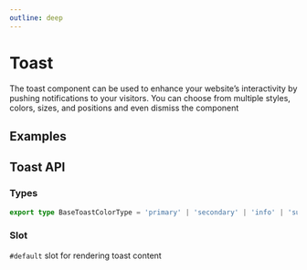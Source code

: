 ```yaml
---
outline: deep
---
```


<script setup lang="ts">
import ToastExample from './demo/toast/toast-example.vue'
</script>

# Toast

The toast component can be used to enhance your website’s interactivity by pushing notifications to your visitors. You can choose from multiple styles, colors, sizes, and positions and even dismiss the component

## Examples

<!--@include: ./demo/toast/toast-example.md-->

## Toast API

### Types

```ts
export type BaseToastColorType = 'primary' | 'secondary' | 'info' | 'success' | 'warning' | 'danger'
```

### Slot

`#default` slot for rendering toast content
